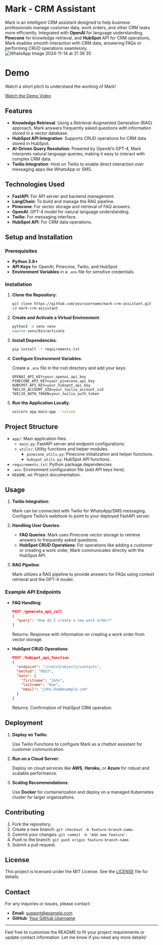 # Mark - CRM Assistant

Mark is an intelligent CRM assistant designed to help business professionals manage customer data, work orders, and other CRM tasks more efficiently. Integrated with **OpenAI** for language understanding, **Pinecone** for knowledge retrieval, and **HubSpot** API for CRM operations, Mark enables smooth interaction with CRM data, answering FAQs or performing CRUD operations seamlessly.
![WhatsApp Image 2024-11-14 at 21 36 35](https://github.com/user-attachments/assets/34645fa9-ea63-4559-ab15-8cb488439346)

# Demo
Watch a short pitch to understand the working of Mark!

[Watch the Demo Video](https://drive.google.com/file/d/1aDjtAoyz5sTl9jFiv8v5v2gAXGpS9uDR/view?usp=drive_link)

## Features

- **Knowledge Retrieval**: Using a Retrieval-Augmented Generation (RAG) approach, Mark answers frequently asked questions with information stored in a vector database.
- **HubSpot API Integration**: Supports CRUD operations for CRM data stored in HubSpot.
- **AI-Driven Query Resolution**: Powered by OpenAI’s GPT-4, Mark interprets natural language queries, making it easy to interact with complex CRM data.
- **Twilio Integration**: Host on Twilio to enable direct interaction over messaging apps like WhatsApp or SMS.

## Technologies Used

- **FastAPI**: For API server and backend management.
- **LangChain**: To build and manage the RAG pipeline.
- **Pinecone**: For vector storage and retrieval of FAQ answers.
- **OpenAI**: GPT-4 model for natural language understanding.
- **Twilio**: For messaging interface.
- **HubSpot API**: For CRM data operations.


## Setup and Installation

### Prerequisites

- **Python 3.8+**
- **API Keys** for OpenAI, Pinecone, Twilio, and HubSpot.
- **Environment Variables** in a `.env` file for sensitive credentials.

### Installation

1. **Clone the Repository**:

   ```bash
   git clone https://github.com/yourusername/mark-crm-assistant.git
   cd mark-crm-assistant
   ```

2. **Create and Activate a Virtual Environment**:

   ```bash
   python3 -m venv venv
   source venv/bin/activate
   ```

3. **Install Dependencies**:

   ```bash
   pip install -r requirements.txt
   ```

4. **Configure Environment Variables**:

   Create a `.env` file in the root directory and add your keys:

   ```plaintext
   OPENAI_API_KEY=your_openai_api_key
   PINECONE_API_KEY=your_pinecone_api_key
   HUBSPOT_API_KEY=your_hubspot_api_key
   TWILIO_ACCOUNT_SID=your_twilio_account_sid
   TWILIO_AUTH_TOKEN=your_twilio_auth_token
   ```

5. **Run the Application Locally**:

   ```bash
   uvicorn app.main:app --reload
   ```

## Project Structure

- `app/`: Main application files.
  - `main.py`: FastAPI server and endpoint configurations.
  - `utils/`: Utility functions and helper modules.
    - `pinecone_utils.py`: Pinecone initialization and helper functions.
    - `hubspot_utils.py`: HubSpot API functions.
- `requirements.txt`: Python package dependencies.
- `.env`: Environment configuration file (add API keys here).
- `README.md`: Project documentation.

## Usage

1. **Twilio Integration**:

   Mark can be connected with Twilio for WhatsApp/SMS messaging. Configure Twilio’s webhook to point to your deployed FastAPI server.

2. **Handling User Queries**:

   - **FAQ Queries**: Mark uses Pinecone vector storage to retrieve answers to frequently asked questions.
   - **HubSpot CRUD Operations**: For operations like adding a customer or creating a work order, Mark communicates directly with the HubSpot API.

3. **RAG Pipeline**:

   Mark utilizes a RAG pipeline to provide answers for FAQs using context retrieval and the GPT-4 model.

### Example API Endpoints

- **FAQ Handling**:

  ```json
  POST /generate_api_call
  {
    "query": "How do I create a new work order?"
  }
  ```

  Returns: Response with information on creating a work order from vector storage.

- **HubSpot CRUD Operations**:

  ```json
  POST /hubspot_api_function
  {
    "endpoint": "/crm/v3/objects/contacts",
    "method": "POST",
    "data": {
      "firstname": "John",
      "lastname": "Doe",
      "email": "john.doe@example.com"
    }
  }
  ```

  Returns: Confirmation of HubSpot CRM operation.

## Deployment

1. **Deploy on Twilio**:

   Use Twilio Functions to configure Mark as a chatbot assistant for customer communication.

2. **Run on a Cloud Server**:

   Deploy on cloud services like **AWS**, **Heroku**, or **Azure** for robust and scalable performance.

3. **Scaling Recommendations**:

   Use **Docker** for containerization and deploy on a managed Kubernetes cluster for larger organizations.

## Contributing

1. Fork the repository.
2. Create a new branch: `git checkout -b feature-branch-name`.
3. Commit your changes: `git commit -m 'Add new feature'`.
4. Push to the branch: `git push origin feature-branch-name`.
5. Submit a pull request.

## License

This project is licensed under the MIT License. See the [LICENSE](LICENSE) file for details.

## Contact

For any inquiries or issues, please contact:

- **Email**: support@example.com
- **GitHub**: [Your GitHub Username](https://github.com/yourusername)

---

Feel free to customize the README to fit your project requirements or update contact information. Let me know if you need any more details!















